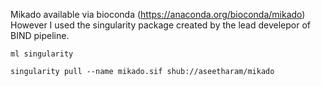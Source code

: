 Mikado available via bioconda (https://anaconda.org/bioconda/mikado) However I used the singularity package created by the lead develepor of BIND pipeline. 

```
ml singularity

singularity pull --name mikado.sif shub://aseetharam/mikado
```
